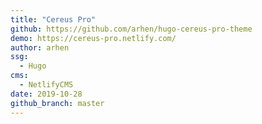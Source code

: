 ```yaml
---
title: "Cereus Pro"
github: https://github.com/arhen/hugo-cereus-pro-theme
demo: https://cereus-pro.netlify.com/
author: arhen
ssg:
  - Hugo
cms:
  - NetlifyCMS
date: 2019-10-28
github_branch: master
---
```

